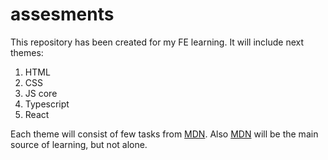 # assesments

This repository has been created for my FE learning. It will include next themes:

1. HTML
2. CSS
3. JS core
4. Typescript
5. React

Each theme will consist of few tasks from [MDN][1]. Also [MDN][1] will be the main source of learning, but not alone.

[1]: https://developer.mozilla.org/en-US/
